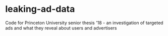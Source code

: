 # leaking-ad-data
Code for Princeton University senior thesis '18 - an investigation of targeted ads and what they reveal about users and advertisers
